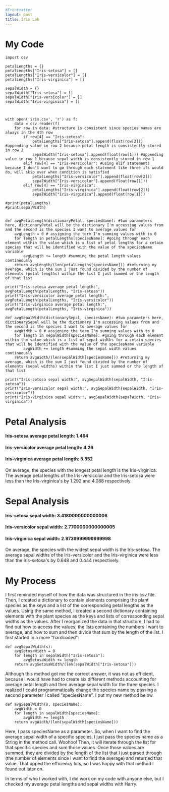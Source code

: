 ```yaml
---
#Frontmatter
layout: post
title: Iris Lab
---
```


# My Code
```
import csv 

petalLengths = {}
petalLengths["Iris-setosa"] = []
petalLengths["Iris-versicolor"] = []
petalLengths["Iris-virginica"] = []

sepalWidth = {}
sepalWidth["Iris-setosa"] = []
sepalWidth["Iris-versicolor"] = []
sepalWidth["Iris-virginica"] = []



with open('iris.csv', 'r') as f:
    data = csv.reader(f)
    for row in data: #structure is consistent since species names are always in the 4th row
        if row[4] == "Iris-setosa": 
            petalLengths["Iris-setosa"].append(float(row[2])) #appending value in row 2 because petal length is consistently stored in row 2
            sepalWidth["Iris-setosa"].append(float(row[1])) #appending value in row 1 because sepal width is consistently stored in row 1
        elif row[4] == "Iris-versicolor": #using elif statements because I don't want to go through each statement like three ifs would do, will skip over when condition is satisfied 
            petalLengths["Iris-versicolor"].append(float(row[2]))
            sepalWidth["Iris-versicolor"].append(float(row[1]))
        elif row[4] == "Iris-virginica":
            petalLengths["Iris-virginica"].append(float(row[2]))
            sepalWidth["Iris-virginica"].append(float(row[1]))

#print(petalLengths)
#print(sepalWidth)


def avgPetalLength(dictionaryPetal, speciesName): #two parameters here, dictionaryPetal will be the dictionary I'm accessing values from and the second is the species I want to average values for 
    avgLength = 0 # assigning the term I'm summing values with to 0
    for length in petalLengths[speciesName]: #going through each element within the value which is a list of petal lengths for a cetain species that will be identified with the value of the speciesName variable
        avgLength += length #summing the petal length values continuously 
    return avgLength/(len(petalLengths[speciesName])) #returning my average, which is the sum I just found divided by the number of elements (petal lengths) within the list I just summed or the length of that list 

print("Iris-setosa average petal length:", avgPetalLength(petalLengths, "Iris-setosa"))
print("Iris-versicolor average petal length:", avgPetalLength(petalLengths, "Iris-versicolor"))
print("Iris-virginica average petal length:", avgPetalLength(petalLengths, "Iris-virginica"))

def avgSepalWidth(dictionarySepal, speciesName): #two parameters here, dictionarySepal will be the dictionary I'm accessing values from and the second is the species I want to average values for 
    avgWidth = 0 # assigning the term I'm summing values with to 0
    for length in sepalWidth[speciesName]: #going through each element within the value which is a list of sepal widths for a cetain species that will be identified with the value of the speciesName variable
        avgWidth += length #summing the sepal width values continuously 
    return avgWidth/(len(sepalWidth[speciesName])) #returning my average, which is the sum I just found divided by the number of elements (sepal widths) within the list I just summed or the length of that list 

print("Iris-setosa sepal width:", avgSepalWidth(sepalWidth, "Iris-setosa"))
print("Iris-versicolor sepal width:", avgSepalWidth(sepalWidth, "Iris-versicolor"))
print("Iris-virginica sepal width:", avgSepalWidth(sepalWidth, "Iris-virginica"))
```
# Petal Analysis
#### Iris-setosa average petal length: 1.464
#### Iris-versicolor average petal length: 4.26
#### Iris-virginica average petal length: 5.552

On average, the species with the longest petal length is the Iris-virginica. The average petal lengths of the Iris-versicolor and the Iris-setosa were less than the Iris-virginica's by 1.292 and 4.088 respectively. 



# Sepal Analysis
#### Iris-setosa sepal width: 3.4180000000000006
#### Iris-versicolor sepal width: 2.7700000000000005
#### Iris-virginica sepal width: 2.9739999999999998

On average, the species with the widest sepal width is the Iris-setosa. The average sepal widths of the Iris-versicolor and the Iris-virginica were less than the Iris-setosa's by 0.648 and 0.444 respectively. 

# My Process
I first reminded myself of how the data was structured in the iris.csv file. Then, I created a dictionary to contain elements comprising the plant species as the keys and a list of the corresponding petal lengths as the values. Using the same method, I created a second dictionary containing elements with the plant species as the keys and lists of corresponding sepal widths as the values. After I reorganized the data in that structure, I had to find out how to access the values, the lists containing the numbers I want to average, and how to sum and then divide that sum by the length of the list. I first started in a more "hardcoded":
```
def avgSepalWidth(s):
    avgSetosaWidth = 0
    for length in sepalWidth["Iris-setosa"]:
        avgSetosaWidth += length
    return avgSetosaWidth/(len(sepalWidth["Iris-setosa"]))
```
Although this method got me the correct answer, it was not as efficient, because I would have had to create six different methods accounting for average petal length and then average sepal width for the three species. I realized I could programmatically change the species name by passing a second parameter I called "speciesName". I put my new method below.
```
def avgSepalWidth(s, speciesName):
    avgWidth = 0
    for length in sepalWidth[speciesName]:
        avgWidth += length
    return avgWidth/(len(sepalWidth[speciesName]))
```
Here, I pass speciesName as a parameter. So, when I want to find the average sepal width of a specific species, I just pass the species name as a String in the method call. Woohoo! Then, it will iterate through the list for that specific species and sum those values. Once those values are summed, they are divided by the length of the list that I just parsed through (the number of elements since I want to find the average) and returned that value. That upped the efficiency lots, so I was happy with that method I found out later on.

In terms of who I worked with, I did work on my code with anyone else, but I checked my average petal lengths and sepal widths with Harry. 